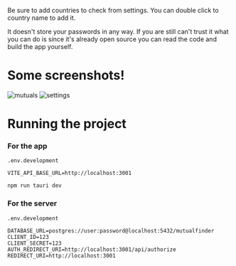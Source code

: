 Be sure to add countries to check from settings. You can double click to country name to add it.

It doesn't store your passwords in any way. If you are still can't trust it what you can do is since it's already open source you can read the code and build the app yourself.

# Some screenshots!

![mutuals](https://user-images.githubusercontent.com/54271295/215283839-d6751112-21a9-4b5a-b7b5-8bae26b6914b.png)
![settings](https://user-images.githubusercontent.com/54271295/181880677-24d09633-95c0-4ae9-a715-7fc9da76865c.png)

# Running the project
### For the app
`.env.development`
```
VITE_API_BASE_URL=http://localhost:3001
```
```
npm run tauri dev
```
### For the server
`.env.development`
```
DATABASE_URL=postgres://user:password@localhost:5432/mutualfinder
CLIENT_ID=123
CLIENT_SECRET=123
AUTH_REDIRECT_URI=http://localhost:3001/api/authorize
REDIRECT_URI=http://localhost:3001
```
